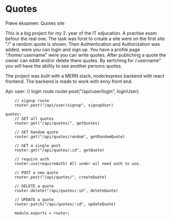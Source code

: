 # Quotes
Prøve eksamen: Quotes site


This is a big project for my 2. year of the IT edjucation. 
A practise exam befour the real one.
The task was forst to create a site were on the first site "/" a random quote is shown.
Then Authentication and Authorization was added, were you can login and sign up.
You have a profile page "/home/:username" were you can write quotes.
After publiching a quote the owner can eddit and/or delete there quotes.
By sertching for /:username" you will have the ability to see another persons quotes.

The project was built with a MERN stack, node/express backend with react frontend.
The backend is made to work with enny front end.

Api:
    user:
        // login route
        router.post("/api/user/login", loginUser)

        // signup route
        router.post("/api/user/signup", signupUser)

    quotes:
        // GET all quotes
        router.get("/api/quotes/", getQuotes)

        // GET Random quote
        router.get("/api/quotes/random", getRandomQuote)

        // GET a single post
        router.get("/api/quotes/:id", getQuote)

        // require auth
        router.use(requireAuth) All under wil need auth to use.

        // POST a new quote
        router.post("/api/quotes/", createQuote)

        // DELETE a quote
        router.delete("/api/quotes/:id", deleteQuote)

        // UPDATE a quote
        router.patch("/api/quotes/:id", updateQuote)

        module.exports = router;